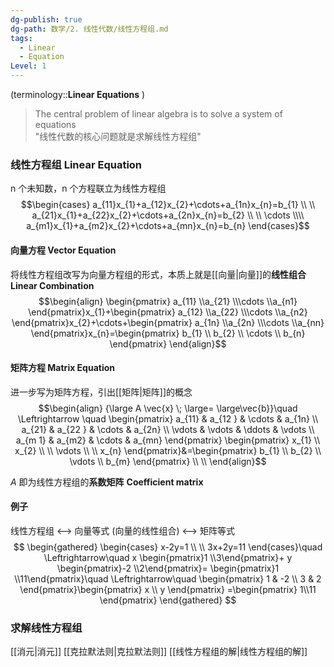 ```yaml
---
dg-publish: true
dg-path: 数学/2. 线性代数/线性方程组.md
tags:
  - Linear
  - Equation
Level: 1
---
```

 (terminology::**Linear Equations** )

>The central problem of linear algebra is to solve a system of equations  
>"线性代数的核心问题就是求解线性方程组"

### 线性方程组 Linear Equation
n 个未知数，n 个方程联立为线性方程组
$$\begin{cases}
a_{11}x_{1}+a_{12}x_{2}+\cdots+a_{1n}x_{n}=b_{1} \\ \\
a_{21}x_{1}+a_{22}x_{2}+\cdots+a_{2n}x_{n}=b_{2} \\ \\
 \cdots \\\\
a_{m1}x_{1}+a_{m2}x_{2}+\cdots+a_{mn}x_{n}=b_{n}
\end{cases}$$

#### 向量方程 Vector Equation
将线性方程组改写为向量方程组的形式，本质上就是[[向量\|向量]]的**线性组合**  **Linear Combination**
$$\begin{align}
\begin{pmatrix}
a_{11} \\a_{21} \\\cdots \\a_{n1}
\end{pmatrix}x_{1}+\begin{pmatrix}
a_{12} \\a_{22} \\\cdots \\a_{n2}
\end{pmatrix}x_{2}+\cdots+\begin{pmatrix}
a_{1n} \\a_{2n} \\\cdots \\a_{nn}
\end{pmatrix}x_{n}=\begin{pmatrix}
b_{1} \\
b_{2} \\
\cdots \\
b_{n}
\end{pmatrix}
\end{align}$$


#### 矩阵方程 Matrix Equation
进一步写为矩阵方程，引出[[矩阵\|矩阵]]的概念
$$\begin{align}
{\large  A \vec{x} \; \large= \large\vec{b}}\quad \Leftrightarrow \quad \begin{pmatrix}
a_{11} & a_{12 } & \cdots & a_{1n} \\
a_{21} & a_{22 } & \cdots & a_{2n} \\
\vdots  &  \vdots  & \ddots  & \vdots \\
a_{m 1} & a_{m2} & \cdots  & a_{mn}
\end{pmatrix} 
\begin{pmatrix}
x_{1} \\
x_{2} \\ \\
\vdots \\ \\
x_{n}
\end{pmatrix}&=\begin{pmatrix}
b_{1} \\
b_{2} \\
\vdots \\
b_{m}
\end{pmatrix} \\ \\
\end{align}$$


$A$ 即为线性方程组的**系数矩阵**  **Coefficient matrix**
#### 例子
线性方程组 <--> 向量等式 (向量的线性组合) <--> 矩阵等式
$$
\begin{gathered}
\begin{cases}
x-2y=1 \\ \\
3x+2y=11
\end{cases}\quad \Leftrightarrow\quad 
x \begin{pmatrix}1 \\3\end{pmatrix}+
y \begin{pmatrix}-2 \\2\end{pmatrix}= \begin{pmatrix}1 \\11\end{pmatrix}\quad \Leftrightarrow\quad 
\begin{pmatrix}
1 & -2 \\
3 & 2
\end{pmatrix}\begin{pmatrix}
x \\ y
\end{pmatrix} =\begin{pmatrix}
1\\11
\end{pmatrix}
\end{gathered}
$$

### 求解线性方程组
[[消元\|消元]]
[[克拉默法则\|克拉默法则]]
[[线性方程组的解\|线性方程组的解]]

